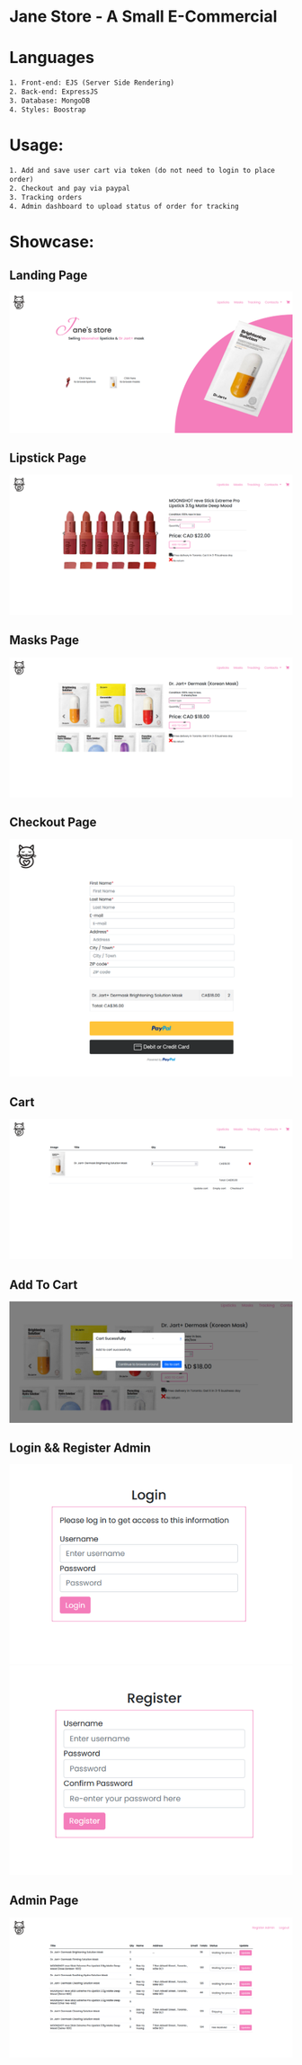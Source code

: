 # Jane Store - A Small E-Commercial 

# Languages

    1. Front-end: EJS (Server Side Rendering)
    2. Back-end: ExpressJS
    3. Database: MongoDB 
    4. Styles: Boostrap
  
# Usage:

    1. Add and save user cart via token (do not need to login to place order)
    2. Checkout and pay via paypal
    3. Tracking orders
    4. Admin dashboard to upload status of order for tracking
    
# Showcase:

## Landing Page

![Landing](lipstickstore/landing.png)

## Lipstick Page

![Lipstick](lipstickstore/lipsticks.png)


## Masks Page

![Lipstick](lipstickstore/masks.png)

## Checkout Page

![Checkout Page](lipstickstore/checkout.png)

## Cart

![Cart](lipstickstore/cart.png)

## Add To Cart

![Add To Cart](lipstickstore/addtocar.png)

## Login && Register Admin

![Log-In](lipstickstore/admin.png)
![Register](lipstickstore/registerNewAdmin.png)

## Admin Page
![Register](lipstickstore/adminPage.png)
